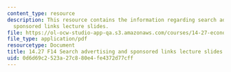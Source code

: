 ```yaml
---
content_type: resource
description: This resource contains the information regarding search advertising and
  sponsored links lecture slides.
file: https://ol-ocw-studio-app-qa.s3.amazonaws.com/courses/14-27-economics-and-e-commerce-fall-2014/0d6d69c2523a27c880e4fe4372d77cff_MIT14_27F14_lecslide15.pdf
file_type: application/pdf
resourcetype: Document
title: 14.27 F14 Search advertising and sponsored links lecture slides
uid: 0d6d69c2-523a-27c8-80e4-fe4372d77cff
---
```

